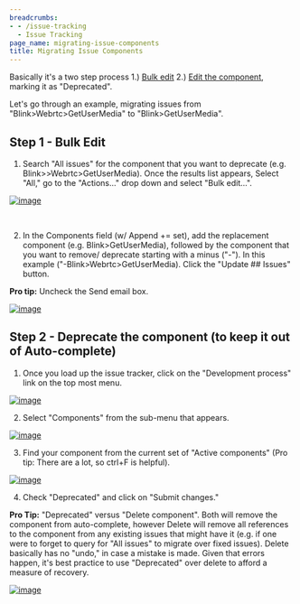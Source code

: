 ```yaml
---
breadcrumbs:
- - /issue-tracking
  - Issue Tracking
page_name: migrating-issue-components
title: Migrating Issue Components
---
```


Basically it's a two step process 1.) [Bulk
edit](/issue-tracking/how-to-bulk-edit) 2.) [Edit the
component](/issue-tracking/editing-components), marking it as "Deprecated".

Let's go through an example, migrating issues from
"Blink&gt;Webrtc&gt;GetUserMedia" to "Blink&gt;GetUserMedia".

## Step 1 - Bulk Edit

1. Search "All issues" for the component that you want to deprecate (e.g.
Blink&gt;&gt;Webrtc&gt;GetUserMedia). Once the results list appears, Select
"All," go to the "Actions..." drop down and select "Bulk edit...".

[<img alt="image"
src="/issue-tracking/migrating-issue-components/Bulk%20Edit.png">](/issue-tracking/migrating-issue-components/Bulk%20Edit.png)

​

2. In the Components field (w/ Append += set), add the replacement component
(e.g. Blink&gt;GetUserMedia), followed by the component that you want to remove/
deprecate starting with a minus ("-"). In this example
("-Blink&gt;Webrtc&gt;GetUserMedia). Click the "Update ## Issues" button.

**Pro tip:** Uncheck the Send email box.

[<img alt="image"
src="/issue-tracking/migrating-issue-components/Bulk%20Edit%20-%20Confirm.png">](/issue-tracking/migrating-issue-components/Bulk%20Edit%20-%20Confirm.png)

## Step 2 - Deprecate the component (to keep it out of Auto-complete)

1. Once you load up the issue tracker, click on the "Development process" link
on the top most menu.

[<img alt="image"
src="/issue-tracking/migrating-issue-components/Development%20Process.png">](/issue-tracking/migrating-issue-components/Development%20Process.png)

2. Select "Components" from the sub-menu that appears.

[<img alt="image"
src="/issue-tracking/migrating-issue-components/Components.png">](/issue-tracking/migrating-issue-components/Components.png)

3. Find your component from the current set of "Active components" (Pro tip:
There are a lot, so ctrl+F is helpful).

[<img alt="image"
src="/issue-tracking/migrating-issue-components/Component%20List.png">](/issue-tracking/migrating-issue-components/Component%20List.png)

4. Check "Deprecated" and click on "Submit changes."

**Pro Tip:** "Deprecated" versus "Delete component". Both will remove the
component from auto-complete, however Delete will remove all references to the
component from any existing issues that might have it (e.g. if one were to
forget to query for "All issues" to migrate over fixed issues). Delete basically
has no "undo," in case a mistake is made. Given that errors happen, it's best
practice to use "Deprecated" over delete to afford a measure of recovery.

[<img alt="image"
src="/issue-tracking/migrating-issue-components/Depercate%20Component.png">](/issue-tracking/migrating-issue-components/Depercate%20Component.png)